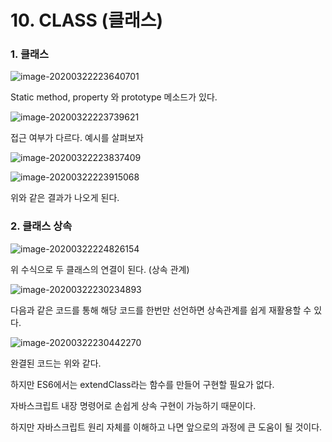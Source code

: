 # 10. CLASS (클래스)



### 1. 클래스



![image-20200322223640701](C:\Users\Ykss\AppData\Roaming\Typora\typora-user-images\image-20200322223640701.png)

Static method, property 와 prototype 메소드가 있다.

![image-20200322223739621](C:\Users\Ykss\AppData\Roaming\Typora\typora-user-images\image-20200322223739621.png)

접근 여부가 다르다. 예시를 살펴보자

![image-20200322223837409](C:\Users\Ykss\AppData\Roaming\Typora\typora-user-images\image-20200322223837409.png)

![image-20200322223915068](C:\Users\Ykss\AppData\Roaming\Typora\typora-user-images\image-20200322223915068.png)

위와 같은 결과가 나오게 된다.



### 2. 클래스 상속

![image-20200322224826154](C:\Users\Ykss\AppData\Roaming\Typora\typora-user-images\image-20200322224826154.png)

위 수식으로 두 클래스의 연결이 된다. (상속 관계)

![image-20200322230234893](C:\Users\Ykss\AppData\Roaming\Typora\typora-user-images\image-20200322230234893.png)

다음과 같은 코드를 통해 해당 코드를 한번만 선언하면 상속관계를 쉽게 재활용할 수 있다.

![image-20200322230442270](C:\Users\Ykss\AppData\Roaming\Typora\typora-user-images\image-20200322230442270.png)

완결된 코드는 위와 같다.



하지만 ES6에서는 extendClass라는 함수를 만들어 구현할 필요가 없다.

자바스크립트 내장 명령어로 손쉽게 상속 구현이 가능하기 때문이다. 

하지만 자바스크립트 원리 자체를 이해하고 나면 앞으로의 과정에 큰 도움이 될 것이다.